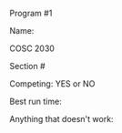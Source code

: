 Program #1

Name:

COSC 2030

Section #

Competing: YES or NO

Best run time:

Anything that doesn't work:

